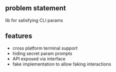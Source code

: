 ## problem statement

lib for satisfying CLI params

## features

- cross platform terminal support
- hiding secret param prompts
- API exposed via interface
- fake implementation to allow faking interactions
